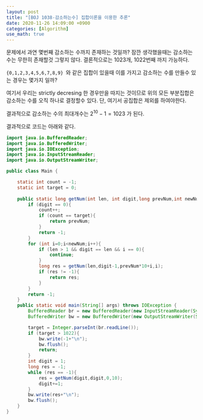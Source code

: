 ```yaml
---
layout: post
title: "[BOJ 1038-감소하는수] 집합이론을 이용한 추론"
date: 2020-11-26 14:09:00 +0900
categories: [Algorithm]
use_math: true
---
```


문제에서 과연 몇번째 감소하는 수까지 존재하는 것일까? 잠깐 생각했을때는 감소하는 수는 무한히 존재할것 그렇지 않다.
결론적으로는 1023개, 1022번째 까지 가능하다.

```{0,1,2,3,4,5,6,7,8,9} ```와 같은 집합이 있을때 이를 가지고 감소하는 수를 만들수 있는 경우는 몇가지 일까?

여기서 우리는 strictly decresing 한 경우만을 따지는 것이므로 위의 모든 부분집합은 감소하는 수를 오직 하나로 결정할수 있다. 단, 여기서 공집합은 제외를 하여야한다.

결과적으로 감소하는 수의 최대개수는 
$2^{10}-1 = 1023$ 가 된다.

결과적으로 코드는 아래와 같다.

``` java
import java.io.BufferedReader;
import java.io.BufferedWriter;
import java.io.IOException;
import java.io.InputStreamReader;
import java.io.OutputStreamWriter;

public class Main {

    static int count = -1;
    static int target = 0;
    
    public static long getNum(int len, int digit,long prevNum,int newNum){
        if (digit == 0){
            count++;
            if (count == target){
                return prevNum;
            }
            return -1;
        }
        for (int i=0;i<newNum;i++){
            if (len > 1 && digit == len && i == 0){
                continue;
            }
            long res = getNum(len,digit-1,prevNum*10+i,i);
            if (res != -1){
                return res;
            }
        }
        return -1;
    } 
    public static void main(String[] args) throws IOException {
        BufferedReader br = new BufferedReader(new InputStreamReader(System.in));
        BufferedWriter bw = new BufferedWriter(new OutputStreamWriter(System.out));

        target = Integer.parseInt(br.readLine());
        if (target > 1022){
            bw.write(-1+"\n");
            bw.flush();
            return;
        }
        int digit = 1;
        long res = -1;
        while (res == -1){
            res = getNum(digit,digit,0,10);
            digit+=1;
        }
        bw.write(res+"\n");
        bw.flush();
    }
}
```
